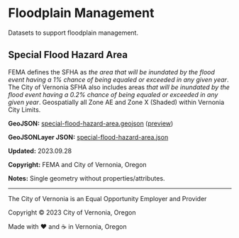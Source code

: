 # Floodplain Management

Datasets to support floodplain management.

## Special Flood Hazard Area

FEMA defines the SFHA as _the area that will be inundated by the flood event having a 1% chance of being equaled or exceeded in any given year_. The City of Vernonia SFHA also includes areas _that will be inundated by the flood event having a 0.2% chance of being equaled or exceeded in any given year_. Geospatially all Zone AE and Zone X (Shaded) within Vernonia City Limits.

**GeoJSON:** [special-flood-hazard-area.geojson](special-flood-hazard-area.geojson) ([preview](../preview.html?geojson=https%3A%2F%2Fcityofvernonia.github.io%2Fgeospatial-data%2Ffloodplain-management%2Fspecial-flood-hazard-area.json))

**GeoJSONLayer JSON:** [special-flood-hazard-area.json](special-flood-hazard-area.json)

**Updated:** 2023.09.28

**Copyright:** FEMA and City of Vernonia, Oregon

**Notes:** Single geometry without properties/attributes.

***

The City of Vernonia is an Equal Opportunity Employer and Provider

Copyright © 2023 City of Vernonia, Oregon

Made with :heart: and :coffee: in Vernonia, Oregon
